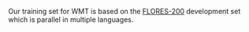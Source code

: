 Our training set for WMT is based on the [FLORES-200](https://github.com/facebookresearch/flores/tree/main/flores200) development set which is parallel in multiple languages.